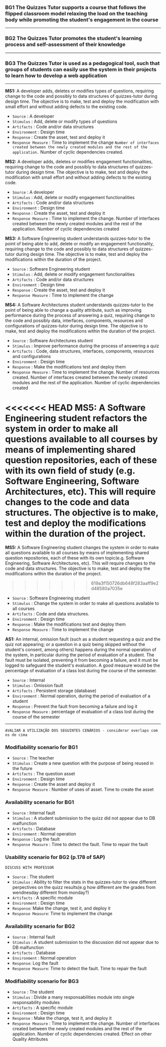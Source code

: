 ### **BG1** The Quizzes Tutor supports a course that follows the flipped classroom model relaxing the load on the teaching body while promoting the student's engagement in the course

------

### **BG2** The Quizzes Tutor promotes the student's learning process and self-assessment of their knowledge

------

### **BG3** The Quizzes Tutor is used as a pedagogical tool, such that groups of students can easily use the system in their projects to learn how to develop a web application

------

**MS1:** A developer adds, deletes or modifies types of questions, requiring change to the code and possibly to data structures of quizzes-tutor during design time. The objective is to make, test and deploy the modification with small effort and without adding defects to the existing code.

- `Source` : A developer
- `Stimulus` : Add, delete or modify types of questions
- `Artifacts` : Code and/or data structures
- `Environment` : Design time
- `Response` : Create the asset, test and deploy it
- `Response Measure` : Time to implement the change `Number of interfaces created between the newly created modules and the rest of the application.` Number of cyclic dependencies created. 

**MS2:** A developer adds, deletes or modifies engagement functionalities, requiring change to the code and possibly to data structures of quizzes-tutor during design time. The objective is to make, test and deploy the modification with small effort and without adding defects to the existing code.

- `Source` : A developer
- `Stimulus` : Add, delete or modify engagement functionalities
- `Artifacts` : Code and/or data structures
- `Environment` : Design time
- `Response` : Create the asset, test and deploy it
- `Response Measure` : Time to implement the change. Number of interfaces created between the newly created modules and the rest of the application. Number of cyclic dependencies created

**MS3:** A Software Engineering student understands quizzes-tutor to the point of being able to add, delete or modify an engagement functionality, requiring change to the code and possibly to data structures of quizzes-tutor during design time. The objective is to make, test and deploy the modifications within the duration of the project.

- `Source` : Software Engineering student
- `Stimulus` : Add, delete or modify engagement functionalities
- `Artifacts` : Code and/or data structures
- `Environment` : Design time
- `Response` : Create the asset, test and deploy it
- `Response Measure` : Time to implement the change

**MS4:** A Software Architectures student understands quizzes-tutor to the point of being able to change a quality attribute, such as improving performance during the process of answering a quiz, requiring change to the code and possibly data, interfaces, components, resources and configurations of quizzes-tutor during design time. The objective is to make, test and deploy the modifications within the duration of the project. 

- `Source` : Software Architectures student
- `Stimulus` : Improve performance during the process of answering a quiz
- `Artifacts` : Code, data structures, interfaces, components, resources and configurations 
- `Environment` : Design time
- `Response` : Make the modifications test and deploy them
- `Response Measure` : Time to implement the change. Number of resources created. Number of interfaces created between the newly created modules and the rest of the application. Number of cyclic dependencies created  

<<<<<<< HEAD
**MS5:** A Software Engineering student refactors the system in order to make all questions available to all courses by means of implementing shared question repositories, each of these with its own field of study (e.g. Software Engineering, Software Architectures, etc). This will require changes to the code and data structures. The objective is to make, test and deploy the modifications within the duration of the project.
=======
**MS5:** A Software Engineering student changes the system in order to make all questions available to all courses by means of implementing shared question repositories, each of these with its own topic(e.g. Software Engineering, Software Architectures, etc). This will require changes to the code and data structures. The objective is to make, test and deploy the modifications within the duration of the project.
>>>>>>> 619a3f150726db648f283aaff9e2d48580a7035e

- `Source` : Software Engineering student
- `Stimulus` : Change the system in order to make all questions available to all courses
- `Artifacts` : Code and data structures.
- `Environment` : Design time
- `Response` : Make the modifications test and deploy them
- `Response Measure` : Time to implement the change

**AS1:** An internal, omission fault (such as a student requesting a quiz and the quiz not appearing; or a question in a quiz being skipped without the student's consent, among others) happens during the normal operation of the system, in particular during the period of evaluation of a student. The fault must be isolated, preventing it from becoming a failure, and it must be logged to safeguard the student's evaluation. A good measure would be the percentage of evaluation of a class lost during the course of the semester.

- `Source` : Internal
- `Stimulus` : Omission fault
- `Artifacts` : Persistent storage (database)
- `Environment` : Normal operation, during the period of evaluation of a student 
- `Response` : Prevent the fault from becoming a failure and log it
- `Response Measure` : percentage of evaluation of a class lost during the course of the semester



-----------------
`AVALIAR A UTILIZAÇÃO DOS SEGUINTES CENÁRIOS - considerar overlaps com os de cima`

### Modifiability scenario for BG1
- `Source` : The teacher
- `Stimulus` : Create a new question with the purpose of being reused in the future
- `Artifacts` : The question asset
- `Environment` : Design time
- `Response` : Create the asset and deploy it
- `Response Measure` : Number of uses of asset. Time to create the asset

### Availability scenario for BG1
- `Source` : Internal fault
- `Stimulus` : A student submission to the quizz did not appear due to DB malfunction
- `Artifacts` : Database
- `Environment` : Normal operation 
- `Response` : Log the fault
- `Response Measure` : Time to detect the fault. Time to repair the fault

### Usability scenario for BG2 (p.178 of SAP)
`DISCUSS WITH PROFESSOR`
- `Source` : The student
- `Stimulus` : Ability to filter the stats in the quizzes-tutor to view different perpectives on the quizz results(e.g how different are the grades from wendnesday different from monday?)
- `Artifacts` : A specific module
- `Environment` : Design time
- `Response`: Make the change, test it, and deploy it
- `Response Measure`: Time to implement the change

### Availability scenario for BG2 
- `Source` : Internal fault
- `Stimulus` : A student submission to the discussion did not appear due to DB malfunction
- `Artifacts` : Database
- `Environment` : Normal operation 
- `Response`: Log the fault
- `Response Measure`: Time to detect the fault. Time to repair the fault

### Modifiability scenario for BG3 
- `Source` : The student
- `Stimulus` : Divide a many responsabilities module into single responsability modules
- `Artifacts` : A specific module
- `Environment` : Design time
- `Response` : Make the change, test it, and deploy it
- `Response Measure` : Time to implement the change. Number of interfaces created between the newly created modules and the rest of the application. Number of cyclic dependencies created. Effect on other Quality Attributes





